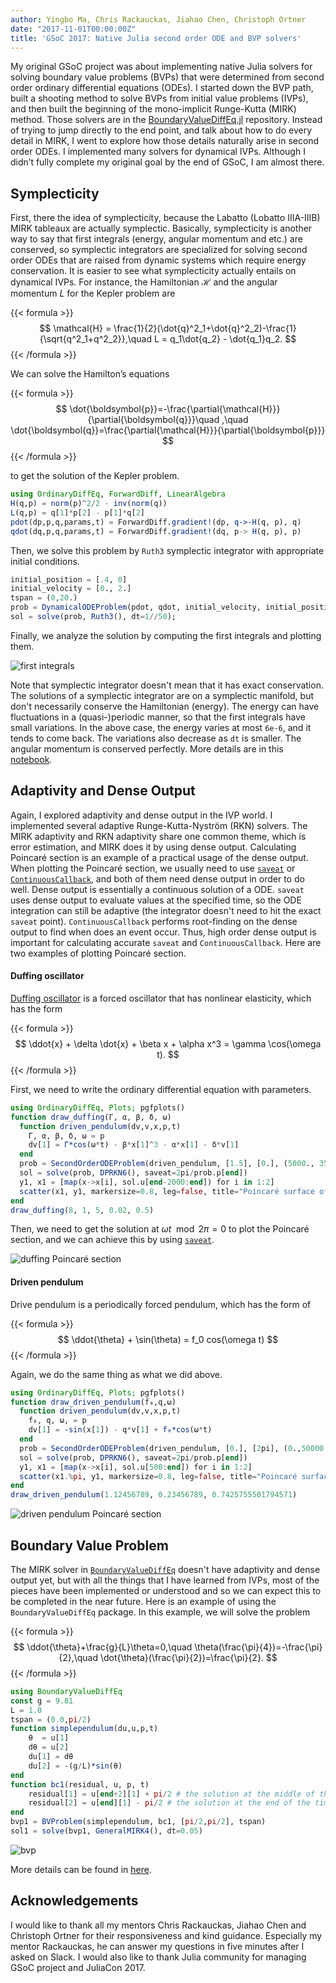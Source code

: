 ```yaml
---
author: Yingbo Ma, Chris Rackauckas, Jiahao Chen, Christoph Ortner
date: "2017-11-01T00:00:00Z"
title: 'GSoC 2017: Native Julia second order ODE and BVP solvers'
---
```


My original GSoC project was about implementing native Julia solvers for solving boundary value problems (BVPs) that were determined from second order ordinary differential equations (ODEs). I started down the BVP path, built a shooting method to solve BVPs from initial value problems (IVPs), and then built the beginning of the mono-implicit Runge-Kutta (MIRK) method. Those solvers are in the [BoundaryValueDiffEq.jl](https://github.com/JuliaDiffEq/BoundaryValueDiffEq.jl) repository. Instead of trying to jump directly to the end point, and talk about how to do every detail in MIRK, I went to explore how those details naturally arise in second order ODEs. I implemented many solvers for dynamical IVPs. Although I didn’t fully complete my original goal by the end of GSoC, I am almost there.

## Symplecticity

First, there the idea of symplecticity, because the Labatto (Lobatto IIIA-IIIB) MIRK tableaux are actually symplectic. Basically, symplecticity is another way to say that first integrals (energy, angular momentum and etc.) are conserved, so symplectic integrators are specialized for solving second order ODEs that are raised from dynamic systems which require energy conservation. It is easier to see what symplecticity actually entails on dynamical IVPs. For instance, the Hamiltonian $\mathcal{H}$ and the angular momentum $L$ for the Kepler problem are

{{< formula >}}
$$
\mathcal{H} = \frac{1}{2}(\dot{q}^2_1+\dot{q}^2_2)-\frac{1}{\sqrt{q^2_1+q^2_2}},\quad
L = q_1\dot{q_2} - \dot{q_1}q_2.
$$
{{< /formula >}}

We can solve the Hamilton’s equations

{{< formula >}}
$$
\dot{\boldsymbol{p}}=-\frac{\partial{\mathcal{H}}}{\partial{\boldsymbol{q}}}\quad ,\quad \dot{\boldsymbol{q}}=\frac{\partial{\mathcal{H}}}{\partial{\boldsymbol{p}}}
$$
{{< /formula >}}

to get the solution of the Kepler problem.

```julia
using OrdinaryDiffEq, ForwardDiff, LinearAlgebra
H(q,p) = norm(p)^2/2 - inv(norm(q))
L(q,p) = q[1]*p[2] - p[1]*q[2]
pdot(dp,p,q,params,t) = ForwardDiff.gradient!(dp, q->-H(q, p), q)
qdot(dq,p,q,params,t) = ForwardDiff.gradient!(dq, p-> H(q, p), p)
```

Then, we solve this problem by `Ruth3` symplectic integrator with appropriate initial conditions.

```julia
initial_position = [.4, 0]
initial_velocity = [0., 2.]
tspan = (0,20.)
prob = DynamicalODEProblem(pdot, qdot, initial_velocity, initial_position, tspan)
sol = solve(prob, Ruth3(), dt=1//50);
```

Finally, we analyze the solution by computing the first integrals and plotting them.

![first integrals](/images/blog/2017-11-01-gsoc-ode/symplectic_ruth3.svg)

Note that symplectic integrator doesn't mean that it has exact conservation. The solutions of a symplectic integrator are on a symplectic manifold, but don't necessarily conserve the Hamiltonian (energy). The energy can have fluctuations in a (quasi-)periodic manner, so that the first integrals have small variations. In the above case, the energy varies at most `6e-6`, and it tends to come back. The variations also decrease as `dt` is smaller. The angular momentum is conserved perfectly. More details are in this [notebook](https://nbviewer.jupyter.org/github/JuliaDiffEq/DiffEqTutorials.jl/blob/master/notebook/models/05-kepler_problem.ipynb).

## Adaptivity and Dense Output

Again, I explored adaptivity and dense output in the IVP world. I implemented several adaptive Runge-Kutta-Nyström (RKN) solvers. The MIRK adaptivity and RKN adaptivity share one common theme, which is error estimation, and MIRK does it by using dense output. Calculating Poincaré section is an example of a practical usage of the dense output. When plotting the Poincaré section, we usually need to use [`saveat`](https://docs.juliadiffeq.org/stable/basics/common_solver_opts.html#Output-Control-1) or [`ContinuousCallback`](https://docs.juliadiffeq.org/stable/features/callback_functions.html#ContinuousCallbacks-1), and both of them need dense output in order to do well. Dense output is essentially a continuous solution of a ODE. `saveat` uses dense output to evaluate values at the specified time, so the ODE integration can still be adaptive (the integrator doesn't need to hit the exact `saveat` point). `ContinuousCallback` performs root-finding on the dense output to find when does an event occur. Thus, high order dense output is important for calculating accurate `saveat` and `ContinuousCallback`. Here are two examples of plotting Poincaré section.

#### Duffing oscillator

[Duffing oscillator](http://www.scholarpedia.org/article/Duffing_oscillator) is a forced oscillator that has nonlinear elasticity, which has the form

{{< formula >}}
$$
\ddot{x} + \delta \dot{x} + \beta x + \alpha x^3 = \gamma \cos(\omega t).
$$
{{< /formula >}}

First, we need to write the ordinary differential equation with parameters.

```julia
using OrdinaryDiffEq, Plots; pgfplots()
function draw_duffing(Γ, α, β, δ, ω)
  function driven_pendulum(dv,v,x,p,t)
    Γ, α, β, δ, ω = p
    dv[1] = Γ*cos(ω*t) - β*x[1]^3 - α*x[1] - δ*v[1]
  end
  prob = SecondOrderODEProblem(driven_pendulum, [1.5], [0.], (5000., 35000.), (Γ, α, β, δ, ω))
  sol = solve(prob, DPRKN6(), saveat=2pi/prob.p[end])
  y1, x1 = [map(x->x[i], sol.u[end-2000:end]) for i in 1:2]
  scatter(x1, y1, markersize=0.8, leg=false, title="Poincaré surface of duffing oscillator", xlabel="\$x\$", ylabel="\$\\dot{x}\$", color=:black, xlims=(0.5,1.7))
end
draw_duffing(8, 1, 5, 0.02, 0.5)
```

Then, we need to get the solution at $\omega t \mod 2\pi=0$ to plot the Poincaré section, and we can achieve this by using [`saveat`](https://docs.juliadiffeq.org/stable/basics/common_solver_opts.html#Output-Control-1).

![duffing Poincaré section](/images/blog/2017-11-01-gsoc-ode/duffing_poincare_0.svg)

#### Driven pendulum

Drive pendulum is a periodically forced pendulum, which has the form of

{{< formula >}}
$$
\ddot{\theta} + \sin(\theta) = f_0 cos(\omega t)
$$
{{< /formula >}}

Again, we do the same thing as what we did above.

```julia
using OrdinaryDiffEq, Plots; pgfplots()
function draw_driven_pendulum(f₀,q,ω)
  function driven_pendulum(dv,v,x,p,t)
    f₀, q, ω, = p
    dv[1] = -sin(x[1]) - q*v[1] + f₀*cos(ω*t)
  end
  prob = SecondOrderODEProblem(driven_pendulum, [0.], [2pi], (0.,50000.), (f₀,q,ω))
  sol = solve(prob, DPRKN6(), saveat=2pi/prob.p[end])
  y1, x1 = [map(x->x[i], sol.u[500:end]) for i in 1:2]
  scatter(x1.%pi, y1, markersize=0.8, leg=false, title="Poincaré surface of driven pendulum", xlabel="\$\\theta\$", ylabel="\$\\dot{\\theta}\$", color=:black)
end
draw_driven_pendulum(1.12456789, 0.23456789, 0.7425755501794571)
```

![driven pendulum Poincaré section](/images/blog/2017-11-01-gsoc-ode/driven_poincare_0.svg)

## Boundary Value Problem

The MIRK solver in [`BoundaryValueDiffEq`](https://github.com/JuliaDiffEq/BoundaryValueDiffEq.jl) doesn't have adaptivity and dense output yet, but with all the things that I have learned from IVPs, most of the pieces have been implemented or understood and so we can expect this to be completed in the near future. Here is an example of using the `BoundaryValueDiffEq` package. In this example, we will solve the problem

{{< formula >}}
$$
\ddot{\theta}+\frac{g}{L}\theta=0,\quad \theta(\frac{\pi}{4})=-\frac{\pi}{2},\quad \dot{\theta}(\frac{\pi}{2})=\frac{\pi}{2}.
$$
{{< /formula >}}

```julia
using BoundaryValueDiffEq
const g = 9.81
L = 1.0
tspan = (0.0,pi/2)
function simplependulum(du,u,p,t)
    θ  = u[1]
    dθ = u[2]
    du[1] = dθ
    du[2] = -(g/L)*sin(θ)
end
function bc1(residual, u, p, t)
    residual[1] = u[end÷2][1] + pi/2 # the solution at the middle of the time span should be -pi/2
    residual[2] = u[end][1] - pi/2 # the solution at the end of the time span should be pi/2
end
bvp1 = BVProblem(simplependulum, bc1, [pi/2,pi/2], tspan)
sol1 = solve(bvp1, GeneralMIRK4(), dt=0.05)
```

![bvp](/images/blog/2017-11-01-gsoc-ode/bvp.svg)

More details can be found in [here](https://docs.juliadiffeq.org/stable/tutorials/bvp_example.html).

## Acknowledgements

I would like to thank all my mentors Chris Rackauckas, Jiahao Chen and Christoph Ortner for their responsiveness and kind guidance. Especially my mentor Rackauckas, he can answer my questions in five minutes after I asked on Slack. I would also like to thank Julia community for managing GSoC project and JuliaCon 2017.
